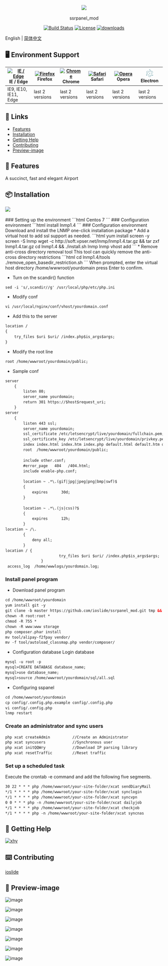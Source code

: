 <p align="center">
  <a href="https://xhy.im">
    <img width="200" src="https://my20889938-1255793964.cos.ap-chengdu.myqcloud.com/ssrlogo.png">
  </a>
</p>
<div align="center">
	
ssrpanel_mod
	
[![Build Status](https://travis-ci.org/philc/vimium.svg?branch=master)](https://xhy.im)
[![License](https://img.shields.io/npm/l/mithril.svg)](https://xhy.im/legal-notice/index.html)
[![downloads](http://img.shields.io/npm/dm/antd.svg?style=flat-square)](https://my20889938-1255793964.cos.ap-chengdu.myqcloud.com/)

</div>

English | [简体中文](./README-zh_CN.md)

## 🖥 Environment Support

| [<img src="https://raw.githubusercontent.com/alrra/browser-logos/master/src/edge/edge_48x48.png" alt="IE / Edge" width="24px" height="24px" />](http://godban.github.io/browsers-support-badges/)</br>IE / Edge | [<img src="https://raw.githubusercontent.com/alrra/browser-logos/master/src/firefox/firefox_48x48.png" alt="Firefox" width="24px" height="24px" />](http://godban.github.io/browsers-support-badges/)</br>Firefox | [<img src="https://raw.githubusercontent.com/alrra/browser-logos/master/src/chrome/chrome_48x48.png" alt="Chrome" width="24px" height="24px" />](http://godban.github.io/browsers-support-badges/)</br>Chrome | [<img src="https://raw.githubusercontent.com/alrra/browser-logos/master/src/safari/safari_48x48.png" alt="Safari" width="24px" height="24px" />](http://godban.github.io/browsers-support-badges/)</br>Safari | [<img src="https://raw.githubusercontent.com/alrra/browser-logos/master/src/opera/opera_48x48.png" alt="Opera" width="24px" height="24px" />](http://godban.github.io/browsers-support-badges/)</br>Opera | [<img src="https://raw.githubusercontent.com/alrra/browser-logos/master/src/electron/electron_48x48.png" alt="Electron" width="24px" height="24px" />](http://godban.github.io/browsers-support-badges/)</br>Electron |
| --------- | --------- | --------- | --------- | --------- | --------- |
| IE9, IE10, IE11, Edge| last 2 versions| last 2 versions| last 2 versions| last 2 versions| last 2 versions

## 🔗 Links
- [Features](#Features)
- [Installation](#installation)
- [Getting Help](#getting-help)
- [Contributing](#contributing)
- [Preview-image](#preview-image)

## 💎 Features
A succinct, fast and elegant Airport

## 📦 Installation
<p align="left">
  <a href="#">
    <img width="100" src="https://my20889938-1255793964.cos.ap-chengdu.myqcloud.com/open-in-broswer.svg">
  </a>
</p>
### Setting up the environment
```html
Centos 7
```
### Configuration environment
```html
install lnmp1.4
```
### Configuration environment
Download and install the LNMP one-click installation package
  * Add a virtual host to add ssl support as needed.
```html
yum install screen -y
screen -S lnmp
wget -c http://soft.vpser.net/lnmp/lnmp1.4.tar.gz && tar zxf lnmp1.4.tar.gz
cd lnmp1.4 && ./install.sh lnmp
lnmp vhost add
```
  * Remove anti-cross directory removal tool
This tool can quickly remove the anti-cross directory restrictions
```html
cd lnmp1.4/tools
./remove_open_basedir_restriction.sh
```
When prompted, enter the virtual host directory /home/wwwroot/yourdomain
press Enter to confirm.

  * Turn on the scandir() function
```html
sed -i 's/,scandir//g' /usr/local/php/etc/php.ini
```

  * Modify conf
```html
vi /usr/local/nginx/conf/vhost/yourdomain.conf
```
  * Add this to the server
```html
location / 
{
	try_files $uri $uri/ /index.php$is_args$args;		                
}
```
  * Modify the root line
```html
root /home/wwwroot/yourdomain/public;
```

  * Sample conf
```html
server
    {
        listen 80;
        server_name yourdomain;
        return 301 https://$host$request_uri;
    }
server
    {
        listen 443 ssl;
        server_name yourdomain;
        ssl_certificate /etc/letsencrypt/live/yourdomain/fullchain.pem;
        ssl_certificate_key /etc/letsencrypt/live/yourdomain/privkey.pem;
        index index.html index.htm index.php default.html default.htm default.php;
        root  /home/wwwroot/yourdomain/public;

        include other.conf;
        #error_page   404   /404.html;
        include enable-php.conf;

        location ~ .*\.(gif|jpg|jpeg|png|bmp|swf)$
        {
            expires      30d;
        }

        location ~ .*\.(js|css)?$
        {
            expires      12h;
        }
location ~ /\.
        {
            deny all;
        }
location / {
                        try_files $uri $uri/ /index.php$is_args$args;
                }
 access_log  /home/wwwlogs/yourdomain.log;
```
### Install panel program
  * Download panel program
```html
cd /home/wwwroot/yourdomain
yum install git -y
git clone -b master https://github.com/ioslide/ssrpanel_mod.git tmp && mv tmp/.git . && rm -rf tmp && git reset --hard
chown -R root:root *
chmod -R 755 *
chown -R www:www storage
php composer.phar install
mv tool/alipay-f2fpay vendor/
mv -f tool/autoload_classmap.php vendor/composer/
```

  * Configuration database
Login database
```html
mysql -u root -p                                
mysql>CREATE DATABASE database_name;            
mysql>use database_name;                      
mysql>source /home/wwwroot/yourdomain/sql/all.sql  
```
  * Configuring sspanel
  
```html
cd /home/wwwroot/yourdomain
cp config/.config.php.example config/.config.php
vi config/.config.php
lnmp restart
```
### Create an administrator and sync users
```html
php xcat createAdmin          //Create an Administrator
php xcat syncusers            //Synchronous user
php xcat initQQWry            //Download IP parsing library
php xcat resetTraffic         //Reset traffic
```
### Set up a scheduled task
Execute the crontab -e command and add the following five segments.
```html
30 22 * * * php /home/wwwroot/your-site-folder/xcat sendDiaryMail 
*/1 * * * * php /home/wwwroot/your-site-folder/xcat synclogin
*/1 * * * * php /home/wwwroot/your-site-folder/xcat syncvpn
0 0 * * * php -n /home/wwwroot/your-site-folder/xcat dailyjob
*/1 * * * * php /home/wwwroot/your-site-folder/xcat checkjob    
*/1 * * * * php -n /home/wwwroot/your-site-folder/xcat syncnas
```

## 🔨 Getting Help

<p align="left">
	<a href="mailto:hello@ioslide.com">
		<img src="https://github.com/ioslide/image/blob/master/xhylogo.svg" alt="xhy">
	</a>
</p>

## ⌨️ Contributing
[ioslide](https://github.com/ioslide) 

## 🚀 Preview-image

![image](https://github.com/ioslide/image/blob/master/1.gif)

![image](https://github.com/ioslide/image/blob/master/1.jpg)

![image](https://github.com/ioslide/image/blob/master/3.gif)

![image](https://github.com/ioslide/image/blob/master/QQ截图20190117135322.jpg)

![image](https://github.com/ioslide/image/blob/master/QQ截图20190117135412.jpg)

![image](https://github.com/ioslide/image/blob/master/QQ截图20190117135426.jpg)

![image](https://github.com/ioslide/image/blob/master/QQ截图20190117135808.jpg)

